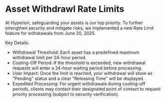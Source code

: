 # Asset Withdrawl Rate Limits

At Hyperion, safeguarding your assets is our top priority. To further strengthen security and mitigate risks, we implemented a new Rate Limit feature for withdrawals from June 20, 2025.



Key Details:

* Withdrawal Threshold: Each asset has a predefined maximum withdrawal limit per 24-hour period.
* Cooling-Off Period: If the threshold is exceeded, new withdrawal requests will enter a 24-hour waiting period before processing.
* User Impact: Once the limit is reached, your withdrawal will show as "Pending" status and a clear "Releasing Time" will be displayed.
* Expedited Processing: For urgent withdrawals during cooling-off periods, clients may contact their designated point of contact to request priority processing (subject to security verification).
